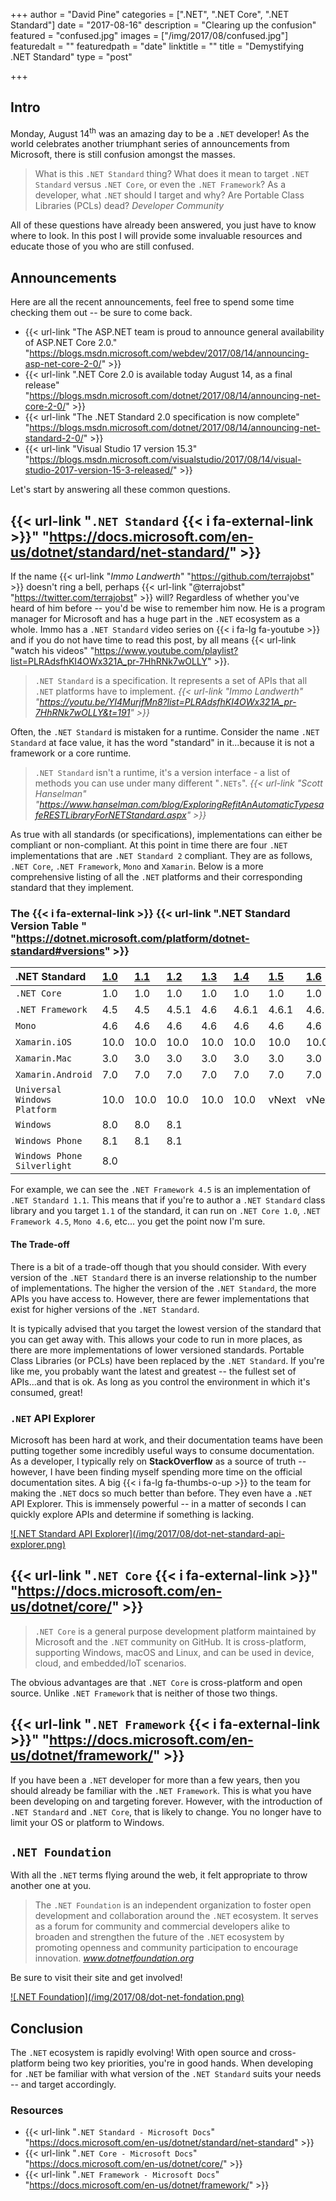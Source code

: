 +++
author = "David Pine"
categories = [".NET", ".NET Core", ".NET Standard"]
date = "2017-08-16"
description = "Clearing up the confusion"
featured = "confused.jpg"
images = ["/img/2017/08/confused.jpg"]
featuredalt = ""
featuredpath = "date"
linktitle = ""
title = "Demystifying .NET Standard"
type = "post"

+++

## Intro

Monday, August 14<sup>th</sup> was an amazing day to be a `.NET` developer! As the world celebrates another triumphant series of announcements from Microsoft, there is still confusion amongst the masses.

> What is this `.NET Standard` thing?
> What does it mean to target `.NET Standard` versus `.NET Core`, or even the `.NET Framework`?
> As a developer, what `.NET` should I target and why?
> Are Portable Class Libraries (PCLs) dead?
> <cite>Developer Community</cite>

All of these questions have already been answered, you just have to know where to look. In this post I will provide some invaluable resources and educate those of you who are still confused.

## Announcements

Here are all the recent announcements, feel free to spend some time checking them out -- be sure to come back.

- {{< url-link "The ASP.NET team is proud to announce general availability of ASP.NET Core 2.0." "https://blogs.msdn.microsoft.com/webdev/2017/08/14/announcing-asp-net-core-2-0/" >}}
- {{< url-link ".NET Core 2.0 is available today August 14, as a final release" "https://blogs.msdn.microsoft.com/dotnet/2017/08/14/announcing-net-core-2-0/" >}}
- {{< url-link "The .NET Standard 2.0 specification is now complete" "https://blogs.msdn.microsoft.com/dotnet/2017/08/14/announcing-net-standard-2-0/" >}}
- {{< url-link "Visual Studio 17 version 15.3" "https://blogs.msdn.microsoft.com/visualstudio/2017/08/14/visual-studio-2017-version-15-3-released/" >}}

Let's start by answering all these common questions.

## {{< url-link "`.NET Standard` {{< i fa-external-link >}}" "https://docs.microsoft.com/en-us/dotnet/standard/net-standard/" >}}

If the name {{< url-link "_Immo Landwerth_" "https://github.com/terrajobst" >}} doesn't ring a bell, perhaps {{< url-link "@terrajobst" "https://twitter.com/terrajobst" >}} will? Regardless of whether you've heard of him before -- you'd be wise to remember him now. He is a program manager for Microsoft and has a huge part in the `.NET` ecosystem as a whole. Immo has a `.NET Standard` video series on {{< i fa-lg fa-youtube >}} and if you do not have time to read this post, by all means {{< url-link "watch his videos" "https://www.youtube.com/playlist?list=PLRAdsfhKI4OWx321A_pr-7HhRNk7wOLLY" >}}.

> `.NET Standard` is a specification. It represents a set of APIs that all `.NET` platforms have to implement.
> <cite>{{< url-link "Immo Landwerth" "https://youtu.be/YI4MurjfMn8?list=PLRAdsfhKI4OWx321A_pr-7HhRNk7wOLLY&t=191" >}}</cite>

Often, the `.NET Standard` is mistaken for a runtime. Consider the name `.NET Standard` at face value, it has the word "standard" in it...because it is not a framework or a core runtime.

> `.NET Standard` isn't a runtime, it's a version interface - a list of methods you can use under many different "`.NETs`".
> <cite>{{< url-link "Scott Hanselman" "https://www.hanselman.com/blog/ExploringRefitAnAutomaticTypesafeRESTLibraryForNETStandard.aspx" >}}</cite>

As true with all standards (or specifications), implementations can either be compliant or non-compliant. At this point in time there are four `.NET` implementations that are `.NET Standard 2` compliant. They are as follows, `.NET Core`, `.NET Framework`, `Mono` and `Xamarin`. Below is a more comprehensive listing of all the `.NET` platforms and their corresponding standard that they implement.

### The {{< i fa-external-link >}} {{< url-link ".NET Standard Version Table " "https://dotnet.microsoft.com/platform/dotnet-standard#versions" >}}

| .NET Standard                |  [1.0] | [1.1] |   [1.2] |  [1.3] |   [1.4] |   [1.5]  | [1.6]   |    [2.0] |
|:-----------------------------|:-------|:------|:--------|:-------|:--------|:---------|:--------|:---------|
|`.NET Core`                   |   1.0  |  1.0  |    1.0  |   1.0  |    1.0  |    1.0   |  1.0    |     2.0  |
|`.NET Framework`              |   4.5  |  4.5  |  4.5.1  |   4.6  |  4.6.1  |  4.6.1   |  4.6.1  |   4.6.1  |
|`Mono`                        |   4.6  |  4.6  |    4.6  |   4.6  |    4.6  |    4.6   |  4.6    |     5.4  |
|`Xamarin.iOS`                 |  10.0  | 10.0  |   10.0  |  10.0  |   10.0  |   10.0   |  10.0   |   10.14  |
|`Xamarin.Mac`                 |   3.0  |  3.0  |    3.0  |   3.0  |    3.0  |    3.0   |  3.0    |     3.8  |
|`Xamarin.Android`             |   7.0  |  7.0  |    7.0  |   7.0  |    7.0  |    7.0   |  7.0    |     7.5  |
|`Universal Windows Platform`  |  10.0  | 10.0  |   10.0  |  10.0  |   10.0  |  vNext   |  vNext  |   vNext  |
|`Windows`                     |   8.0  |  8.0  |    8.1  |        |         |          |         |          |
|`Windows Phone`               |   8.1  |  8.1  |    8.1  |        |         |          |         |          |
|`Windows Phone Silverlight`   |   8.0  |       |         |        |         |          |         |          |

[1.0]: https://github.com/dotnet/standard/blob/master/docs/versions/netstandard1.0.md
[1.1]: https://github.com/dotnet/standard/blob/master/docs/versions/netstandard1.1.md
[1.2]: https://github.com/dotnet/standard/blob/master/docs/versions/netstandard1.2.md
[1.3]: https://github.com/dotnet/standard/blob/master/docs/versions/netstandard1.3.md
[1.4]: https://github.com/dotnet/standard/blob/master/docs/versions/netstandard1.4.md
[1.5]: https://github.com/dotnet/standard/blob/master/docs/versions/netstandard1.5.md
[1.6]: https://github.com/dotnet/standard/blob/master/docs/versions/netstandard1.6.md
[2.0]: https://github.com/dotnet/standard/blob/master/docs/versions/netstandard2.0.md

For example, we can see the `.NET Framework 4.5` is an implementation of `.NET Standard 1.1`. This means that if you're to author a `.NET Standard` class library and you target `1.1` of the standard, it can run on `.NET Core 1.0`, `.NET Framework 4.5`, `Mono 4.6`, etc... you get the point now I'm sure.

#### The Trade-off

There is a bit of a trade-off though that you should consider. With every version of the `.NET Standard` there is an inverse relationship to the number of implementations. The higher the version of the `.NET Standard`, the more APIs you have access to. However, there are fewer implementations that exist for higher versions of the `.NET Standard`.

It is typically advised that you target the lowest version of the standard that you can get away with. This allows your code to run in more places, as there are more implementations of lower versioned standards. Portable Class Libraries (or PCLs) have been replaced by the `.NET Standard`. If you're like me, you probably want the latest and greatest -- the fullest set of APIs...and that is ok. As long as you control the environment in which it's consumed, great!

### `.NET` API Explorer

Microsoft has been hard at work, and their documentation teams have been putting together some incredibly useful ways to consume documentation. As a developer, I typically rely on **StackOverflow** as a source of truth -- however, I have been finding myself spending more time on the official documentation sites. A big {{< i fa-lg fa-thumbs-o-up >}} to the team for making the `.NET` docs so much better than before. They even have a `.NET` API Explorer. This is immensely powerful -- in a matter of seconds I can quickly explore APIs and determine if something is lacking.

<a href="https://docs.microsoft.com/en-us/dotnet/api/?view=netstandard-2.0" target="_blank">
    ![.NET Standard API Explorer](/img/2017/08/dot-net-standard-api-explorer.png)
</a>

## {{< url-link "`.NET Core` {{< i fa-external-link >}}" "https://docs.microsoft.com/en-us/dotnet/core/" >}}

> `.NET Core` is a general purpose development platform maintained by Microsoft and the `.NET` community on GitHub. It is cross-platform, supporting Windows, macOS and Linux, and can be used in device, cloud, and embedded/IoT scenarios.

The obvious advantages are that `.NET Core` is cross-platform and open source. Unlike `.NET Framework` that is neither of those two things.

## {{< url-link "`.NET Framework` {{< i fa-external-link >}}" "https://docs.microsoft.com/en-us/dotnet/framework/" >}}

If you have been a `.NET` developer for more than a few years, then you should already be familiar with the `.NET Framework`. This is what you have been developing on and targeting forever. However, with the introduction of `.NET Standard` and `.NET Core`, that is likely to change. You no longer have to limit your OS or platform to Windows.

## `.NET Foundation`

With all the `.NET` terms flying around the web, it felt appropriate to throw another one at you.

> The `.NET Foundation` is an independent organization to foster open development and collaboration around the `.NET` ecosystem. It serves as a forum for community and commercial developers alike to broaden and strengthen the future of the `.NET` ecosystem by promoting openness and community participation to encourage innovation.
<cite>www.dotnetfoundation.org</cite>

Be sure to visit their site and get involved!

<a href="https://dotnetfoundation.org/" target="_blank">
    ![.NET Foundation](/img/2017/08/dot-net-fondation.png)
</a>

## Conclusion

The `.NET` ecosystem is rapidly evolving! With open source and cross-platform being two key priorities, you're in good hands. When developing for `.NET` be familiar with what version of the `.NET Standard` suits your needs -- and target accordingly.

### Resources

- {{< url-link "`.NET Standard - Microsoft Docs`" "https://docs.microsoft.com/en-us/dotnet/standard/net-standard" >}}
- {{< url-link "`.NET Core - Microsoft Docs`" "https://docs.microsoft.com/en-us/dotnet/core/" >}}
- {{< url-link "`.NET Framework - Microsoft Docs`" "https://docs.microsoft.com/en-us/dotnet/framework/" >}}
